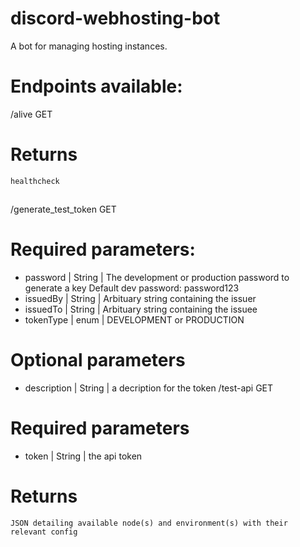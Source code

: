 # discord-webhosting-bot

A bot for managing hosting instances.

# Endpoints available:

/alive GET
  # Returns 
    healthcheck
##
##

/generate_test_token GET
  # Required parameters:
   - password | String | The development or production password to generate a key
                         Default dev password: password123
   - issuedBy | String | Arbituary string containing the issuer
   - issuedTo | String | Arbituary string containing the issuee
   - tokenType | enum | DEVELOPMENT or PRODUCTION
  # Optional parameters
   - description | String | a decription for the token
/test-api GET
  # Required parameters
   - token | String | the api token
   # Returns 
    JSON detailing available node(s) and environment(s) with their relevant config 
